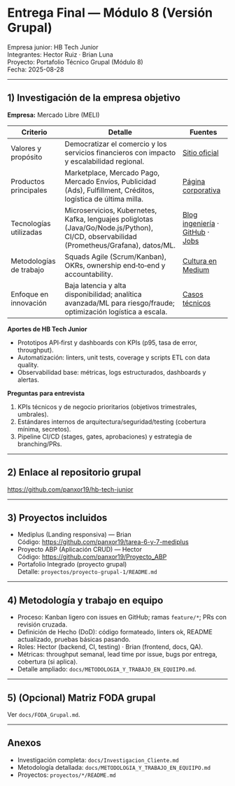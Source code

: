# Entrega Final — Módulo 8 (Versión Grupal)

Empresa junior: HB Tech Junior  
Integrantes: Hector Ruiz · Brian Luna  
Proyecto: Portafolio Técnico Grupal (Módulo 8)  
Fecha: 2025-08-28

---

## 1) Investigación de la empresa objetivo
**Empresa:** Mercado Libre (MELI)

| Criterio | Detalle | Fuentes |
|---|---|---|
| Valores y propósito | Democratizar el comercio y los servicios financieros con impacto y escalabilidad regional. | [Sitio oficial](https://www.mercadolibre.com) |
| Productos principales | Marketplace, Mercado Pago, Mercado Envíos, Publicidad (Ads), Fulfillment, Créditos, logística de última milla. | [Página corporativa](https://www.mercadolibre.com) |
| Tecnologías utilizadas | Microservicios, Kubernetes, Kafka, lenguajes poliglotas (Java/Go/Node.js/Python), CI/CD, observabilidad (Prometheus/Grafana), datos/ML. | [Blog ingeniería](https://medium.com/mercadolibre-tech) · [GitHub](https://github.com/mercadolibre) · [Jobs](https://jobs.mercadolibre.com) |
| Metodologías de trabajo | Squads Agile (Scrum/Kanban), OKRs, ownership end‑to‑end y accountability. | [Cultura en Medium](https://medium.com/mercadolibre-tech) |
| Enfoque en innovación | Baja latencia y alta disponibilidad; analítica avanzada/ML para riesgo/fraude; optimización logística a escala. | [Casos técnicos](https://medium.com/mercadolibre-tech) |

**Aportes de HB Tech Junior**
- Prototipos API‑first y dashboards con KPIs (p95, tasa de error, throughput).
- Automatización: linters, unit tests, coverage y scripts ETL con data quality.
- Observabilidad base: métricas, logs estructurados, dashboards y alertas.

**Preguntas para entrevista**
1. KPIs técnicos y de negocio prioritarios (objetivos trimestrales, umbrales).  
2. Estándares internos de arquitectura/seguridad/testing (cobertura mínima, secretos).  
3. Pipeline CI/CD (stages, gates, aprobaciones) y estrategia de branching/PRs.

---

## 2) Enlace al repositorio grupal
https://github.com/panxor19/hb-tech-junior

---

## 3) Proyectos incluidos
- Mediplus (Landing responsiva) — Brian  
  Código: https://github.com/panxor19/tarea-6-y-7-mediplus
- Proyecto ABP (Aplicación CRUD) — Hector  
  Código: https://github.com/panxor19/Proyecto_ABP
- Portafolio Integrado (proyecto grupal)  
  Detalle: `proyectos/proyecto-grupal-1/README.md`

---

## 4) Metodología y trabajo en equipo
- Proceso: Kanban ligero con issues en GitHub; ramas `feature/*`; PRs con revisión cruzada.  
- Definición de Hecho (DoD): código formateado, linters ok, README actualizado, pruebas básicas pasando.  
- Roles: Hector (backend, CI, testing) · Brian (frontend, docs, QA).  
- Métricas: throughput semanal, lead time por issue, bugs por entrega, cobertura (si aplica).  
- Detalle ampliado: `docs/METODOLOGIA_Y_TRABAJO_EN_EQUIIPO.md`.

---

## 5) (Opcional) Matriz FODA grupal
Ver `docs/FODA_Grupal.md`.

---

## Anexos
- Investigación completa: `docs/Investigacion_Cliente.md`  
- Metodología detallada: `docs/METODOLOGIA_Y_TRABAJO_EN_EQUIIPO.md`  
- Proyectos: `proyectos/*/README.md`
